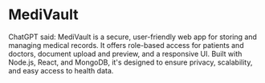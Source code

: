 # MediVault
ChatGPT said: MediVault is a secure, user-friendly web app for storing and managing medical records. It offers role-based access for patients and doctors, document upload and preview, and a responsive UI. Built with Node.js, React, and MongoDB, it's designed to ensure privacy, scalability, and easy access to health data.
